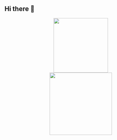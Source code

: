 ## Hi there 👋

<!--
**HiltonThallyson/HiltonThallyson** is a ✨ _special_ ✨ repository because its `README.md` (this file) appears on your GitHub profile.

Here are some ideas to get you started:

- 🔭 I’m currently working on ...
- 🌱 I’m currently learning ...
- 👯 I’m looking to collaborate on ...
- 🤔 I’m looking for help with ...
- 💬 Ask me about ...
- 📫 How to reach me: ...
- 😄 Pronouns: ...
- ⚡ Fun fact: ...
-->

<div align="center">
  <img height="180em" src="https://github-readme-stats.vercel.app/api?username=HiltonThallyson&show_icons=true&theme=github_dark"/>
  
  <!--<img height="180em" src="https://github-readme-stats.vercel.app/api/top-langs/?username=HiltonThallyson&layout=compact&langs_count=7&theme=github_dark"/>-->
</div>

<div align="center">
  <img height="206em" src="https://github-profile-summary-cards.vercel.app/api/cards/profile-details?username=HiltonThallyson&theme=github_dark"/>
</div>
